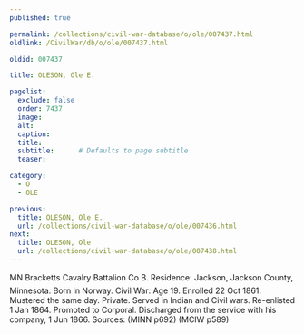 ```yaml
---
published: true

permalink: /collections/civil-war-database/o/ole/007437.html
oldlink: /CivilWar/db/o/ole/007437.html

oldid: 007437

title: OLESON, Ole E.

pagelist:
  exclude: false
  order: 7437
  image: 
  alt:
  caption:
  title:
  subtitle:      # Defaults to page subtitle
  teaser:

category: 
  - O 
  - OLE

previous:
  title: OLESON, Ole E.
  url: /collections/civil-war-database/o/ole/007436.html  
next:
  title: OLESON, Ole
  url: /collections/civil-war-database/o/ole/007438.html   
---
```

MN Brackett&#146;s Cavalry Battalion Co B. Residence: Jackson, Jackson County, Minnesota. Born in Norway. Civil War: Age 19. Enrolled 22 Oct 1861. Mustered the same day. Private. Served in Indian and Civil wars. Re-enlisted 1 Jan 1864. Promoted to Corporal. Discharged from the service with his company, 1 Jun 1866. Sources: (MINN p692) (MCIW p589)